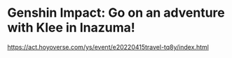 # Genshin Impact: Go on an adventure with Klee in Inazuma!
https://act.hoyoverse.com/ys/event/e20220415travel-tq8y/index.html